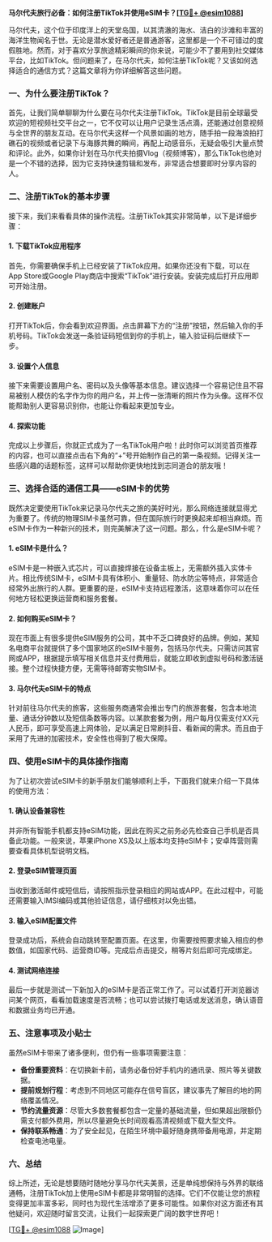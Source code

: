**马尔代夫旅行必备：如何注册TikTok并使用eSIM卡？[[TG💪+ @esim1088](https://t.me/s/esim1088)]**

马尔代夫，这个位于印度洋上的天堂岛国，以其清澈的海水、洁白的沙滩和丰富的海洋生物闻名于世。无论是潜水爱好者还是普通游客，这里都是一个不可错过的度假胜地。然而，对于喜欢分享旅途精彩瞬间的你来说，可能少不了要用到社交媒体平台，比如TikTok。但问题来了，在马尔代夫，如何注册TikTok呢？又该如何选择适合的通信方式？这篇文章将为你详细解答这些问题。

### 一、为什么要注册TikTok？

首先，让我们简单聊聊为什么要在马尔代夫注册TikTok。TikTok是目前全球最受欢迎的短视频社交平台之一，它不仅可以让用户记录生活点滴，还能通过创意视频与全世界的朋友互动。在马尔代夫这样一个风景如画的地方，随手拍一段海浪拍打礁石的视频或者记录下与海豚共舞的瞬间，再配上动感音乐，无疑会吸引大量点赞和评论。此外，如果你计划在马尔代夫拍摄Vlog（视频博客），那么TikTok也绝对是一个不错的选择，因为它支持快速剪辑和发布，非常适合想要即时分享内容的人。

### 二、注册TikTok的基本步骤

接下来，我们来看看具体的操作流程。注册TikTok其实非常简单，以下是详细步骤：

#### 1. 下载TikTok应用程序
首先，你需要确保手机上已经安装了TikTok应用。如果你还没有下载，可以在App Store或Google Play商店中搜索“TikTok”进行安装。安装完成后打开应用即可开始注册。

#### 2. 创建账户
打开TikTok后，你会看到欢迎界面。点击屏幕下方的“注册”按钮，然后输入你的手机号码。TikTok会发送一条验证码短信到你的手机上，输入验证码后继续下一步。

#### 3. 设置个人信息
接下来需要设置用户名、密码以及头像等基本信息。建议选择一个容易记住且不容易被别人模仿的名字作为你的用户名，并上传一张清晰的照片作为头像。这样不仅能帮助别人更容易识别你，也能让你看起来更加专业。

#### 4. 探索功能
完成以上步骤后，你就正式成为了一名TikTok用户啦！此时你可以浏览首页推荐的内容，也可以直接点击右下角的“+”号开始制作自己的第一条视频。记得关注一些感兴趣的话题标签，这样可以帮助你更快地找到志同道合的朋友哦！

### 三、选择合适的通信工具——eSIM卡的优势

既然决定要使用TikTok来记录马尔代夫之旅的美好时光，那么网络连接就显得尤为重要了。传统的物理SIM卡虽然可靠，但在国际旅行时更换起来却相当麻烦。而eSIM卡作为一种新兴的技术，则完美解决了这一问题。那么，什么是eSIM卡呢？

#### 1. eSIM卡是什么？
eSIM卡是一种嵌入式芯片，可以直接焊接在设备主板上，无需额外插入实体卡片。相比传统SIM卡，eSIM卡具有体积小、重量轻、防水防尘等特点，非常适合经常外出旅行的人群。更重要的是，eSIM卡支持远程激活，这意味着你可以在任何地方轻松更换运营商和服务套餐。

#### 2. 如何购买eSIM卡？
现在市面上有很多提供eSIM服务的公司，其中不乏口碑良好的品牌。例如，某知名电商平台就提供了多个国家地区的eSIM卡服务，包括马尔代夫。只需访问其官网或APP，根据提示填写相关信息并支付费用后，就能立即收到虚拟号码和激活链接。整个过程快捷方便，无需等待邮寄实物SIM卡。

#### 3. 马尔代夫eSIM卡的特点
针对前往马尔代夫的旅客，这些服务商通常会推出专门的旅游套餐，包含本地流量、通话分钟数以及短信条数等内容。以某款套餐为例，用户每月仅需支付XX元人民币，即可享受高速上网体验，足以满足日常刷抖音、看新闻的需求。而且由于采用了先进的加密技术，安全性也得到了极大保障。

### 四、使用eSIM卡的具体操作指南

为了让初次尝试eSIM卡的新手朋友们能够顺利上手，下面我们就来介绍一下具体的使用方法：

#### 1. 确认设备兼容性
并非所有智能手机都支持eSIM功能，因此在购买之前务必先检查自己手机是否具备此功能。一般来说，苹果iPhone XS及以上版本均支持eSIM卡；安卓阵营则需要查看具体机型说明文档。

#### 2. 登录eSIM管理页面
当收到激活邮件或短信后，请按照指示登录相应的网站或APP。在此过程中，可能还需要输入IMSI编码或其他验证信息，请仔细核对以免出错。

#### 3. 输入eSIM配置文件
登录成功后，系统会自动跳转至配置页面。在这里，你需要按照要求输入相应的参数值，如国家代码、运营商ID等。完成后点击提交，稍等片刻后即可完成绑定。

#### 4. 测试网络连接
最后一步就是测试一下新加入的eSIM卡是否正常工作了。可以试着打开浏览器访问某个网页，看看加载速度是否流畅；也可以尝试拨打电话或发送消息，确认语音和数据业务均已开通。

### 五、注意事项及小贴士

虽然eSIM卡带来了诸多便利，但仍有一些事项需要注意：

- **备份重要资料**：在切换新卡前，请务必备份好手机内的通讯录、照片等关键数据。
- **提前规划行程**：考虑到不同地区可能存在信号盲区，建议事先了解目的地的网络覆盖情况。
- **节约流量资源**：尽管大多数套餐都包含一定量的基础流量，但如果超出限额仍需支付额外费用，所以尽量避免长时间观看高清视频或下载大型文件。
- **保持联系畅通**：为了安全起见，在陌生环境中最好随身携带备用电源，并定期检查电池电量。

### 六、总结

综上所述，无论是想要随时随地分享马尔代夫美景，还是单纯想保持与外界的联络通畅，注册TikTok加上使用eSIM卡都是非常明智的选择。它们不仅能让您的旅程变得更加丰富多彩，同时也为现代生活增添了更多可能性。如果你对这方面还有其他疑问，欢迎随时留言交流，让我们一起探索更广阔的数字世界吧！

[[TG💪+ @esim1088](https://t.me/s/esim1088) ![Image](https://i.postimg.cc/4NQfJmqS/Snipaste-2025-05-13-00-14-12.png)]